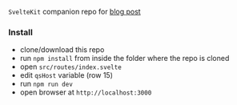 `SvelteKit` companion repo for [blog post](sstoichev.eu/qseow-authentication-svelte)

### Install

- clone/download this repo
- run `npm install` from inside the folder where the repo is cloned
- open `src/routes/index.svelte`
- edit `qsHost` variable (row 15)
- run `npm run dev`
- open browser at `http://localhost:3000`
